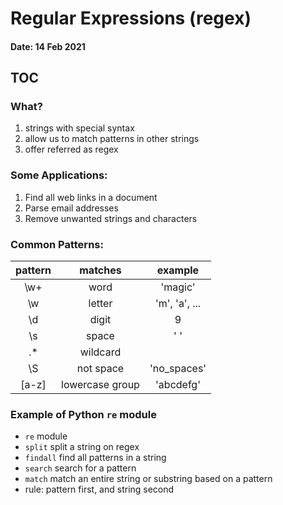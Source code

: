 # Regular Expressions (regex)

#### Date: 14 Feb 2021

## TOC

### What?

1. strings with special syntax
2. allow us to match patterns in other strings
3. offer referred as regex

### Some Applications:

1. Find all web links in a document
2. Parse email addresses
3. Remove unwanted strings and characters

### Common Patterns:

| pattern |     matches     |    example    |
| :-----: | :-------------: | :-----------: |
|   \w+   |      word       |    'magic'    |
|   \w    |     letter      | 'm', 'a', ... |
|   \d    |      digit      |       9       |
|   \s    |      space      |      ' '      |
|   .\*   |    wildcard     |               |
|   \S    |    not space    |  'no_spaces'  |
|  [a-z]  | lowercase group |   'abcdefg'   |

### Example of Python `re` module

- `re` module
- `split` split a string on regex
- `findall` find all patterns in a string
- `search` search for a pattern
- `match` match an entire string or substring based on a pattern
- rule: pattern first, and string second
